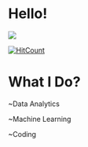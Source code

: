 # Hello!

![](https://media.giphy.com/media/SRlcbMtn4zgpWBVfrS/giphy.gif)   


[![HitCount](http://hits.dwyl.com/abhinav237/GCP_ChallengeLabs.svg)](http://hits.dwyl.com/abhinav237/GCP_ChallengeLabs)  

# What I Do?
 <p>~Data Analytics</p>
 <p>~Machine Learning</p>
 <p>~Coding</>
